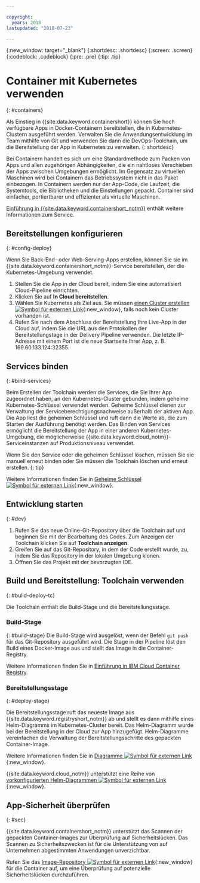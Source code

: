 ```yaml
---

copyright:
  years: 2018
lastupdated: "2018-07-23"

---
```

{:new_window: target="_blank"}
{:shortdesc: .shortdesc}
{:screen: .screen}
{:codeblock: .codeblock}
{:pre: .pre}
{:tip: .tip}

# Container mit Kubernetes verwenden
{: #containers}

Als Einstieg in {{site.data.keyword.containershort}} können Sie hoch verfügbare Apps in Docker-Containern bereitstellen, die in Kubernetes-Clustern ausgeführt werden. Verwalten Sie die Anwendungsentwicklung im Team mithilfe von Git und verwenden Sie dann die DevOps-Toolchain, um die Bereitstellung der App in Kubernetes zu verwalten.
{: shortdesc}

Bei Containern handelt es sich um eine Standardmethode zum Packen von Apps und allen zugehörigen Abhängigkeiten, die ein nahtloses Verschieben der Apps zwischen Umgebungen ermöglicht. Im Gegensatz zu virtuellen Maschinen wird bei Containern das Betriebssystem nicht in das Paket einbezogen. In Containern werden nur der App-Code, die Laufzeit, die Systemtools, die Bibliotheken und die Einstellungen gepackt. Container sind einfacher, portiertbarer und effizienter als virtuelle Maschinen.

[Einführung in {{site.data.keyword.containershort_notm}}](/docs/containers/container_index.html#container_index) enthält weitere Informationen zum Service.

## Bereitstellungen konfigurieren
{: #config-deploy}

Wenn Sie Back-End- oder Web-Serving-Apps erstellen, können Sie sie im {{site.data.keyword.containershort_notm}}-Service bereitstellen, der die Kubernetes-Umgebung verwendet.

1. Stellen Sie die App in der Cloud bereit, indem Sie eine automatisiert Cloud-Pipeline einrichten.
2. Klicken Sie auf **In Cloud bereitstellen**.
3. Wählen Sie Kubernetes als Ziel aus. Sie müssen [einen Cluster erstellen ![Symbol für externen Link](../../icons/launch-glyph.svg "Symbol für externen Link")](https://{DomainName}/containers-kubernetes/catalog/cluster/create){:new_window}, falls noch kein Cluster vorhanden ist.
4. Rufen Sie nach dem Abschluss der Bereitstellung Ihre Live-App in der Cloud auf, indem Sie die URL aus den Protokollen der Bereitstellungstage in der Delivery Pipeline verwenden. Die letzte IP-Adresse mit einem Port ist die neue Startseite Ihrer App, z. B. 169.60.133.124:32355.

## Services binden
{: #bind-services}

Beim Erstellen der Toolchain werden die Services, die Sie Ihrer App zugeordnet haben, an den Kubernetes-Cluster gebunden, indem geheime Kubernetes-Schlüssel verwendet werden. Geheime Schlüssel dienen zur Verwaltung der Serviceberechtigungsnachweise außerhalb der aktiven App. Die App liest die geheimen Schlüssel und ruft dann die Werte ab, die zum Starten der Ausführung benötigt werden. Das Binden von Services ermöglicht die Bereitstellung der App in einer anderen Kubernetes-Umgebung, die möglicherweise {{site.data.keyword.cloud_notm}}-Serviceinstanzen auf Produktionsniveau verwendet.

Wenn Sie den Service oder die geheimen Schlüssel löschen, müssen Sie sie manuell erneut binden oder Sie müssen die Toolchain löschen und erneut erstellen.
{: tip}

Weitere Informationen finden Sie in [Geheime Schlüssel ![Symbol für externen Link](../../icons/launch-glyph.svg "Symbol für externen Link")](https://kubernetes.io/docs/concepts/configuration/secret/){:new_window}.

## Entwicklung starten
{: #dev}

1. Rufen Sie das neue Online-Git-Repository über die Toolchain auf und beginnen Sie mit der Bearbeitung des Codes. Zum Anzeigen der Toolchain klicken Sie auf **Toolchain anzeigen**.
2. Greifen Sie auf das Git-Repository, in dem der Code erstellt wurde, zu, indem Sie das Repository in der lokalen Umgebung klonen.
3. Öffnen Sie das Projekt mit der bevorzugten IDE.

## Build und Bereitstellung: Toolchain verwenden
{: #bulid-deploy-tc}

Die Toolchain enthält die Build-Stage und die Bereitstellungsstage.

### Build-Stage
{: #build-stage}
Die Build-Stage wird ausgelöst, wenn der Befehl `git push` für das Git-Repository ausgeführt wird. Die Stage in der Pipeline löst den Build eines Docker-Image aus und stellt das Image in die Container-Registry.

Weitere Informationen finden Sie in [Einführung in IBM Cloud Container Registry](/docs/services/Registry/index.html#index).

### Bereitstellungsstage
{: #deploy-stage}

Die Bereitstellungsstage ruft das neueste Image aus {{site.data.keyword.registryshort_notm}} ab und stellt es dann mithilfe eines Helm-Diagramms im Kubernetes-Cluster bereit. Das Helm-Diagramm wurde bei der Bereitstellung in der Cloud zur App hinzugefügt. Helm-Diagramme vereinfachen die Verwaltung der Bereitstellungsschritte des gepackten Container-Image.

Weitere Informationen finden Sie in [Diagramme ![Symbol für externen Link](../../icons/launch-glyph.svg "Symbol für externen Link")](https://docs.helm.sh/developing_charts/){:new_window}.

{{site.data.keyword.cloud_notm}} unterstützt eine Reihe von [vorkonfigurierten Helm-Diagrammen ![Symbol für externen Link](../../icons/launch-glyph.svg "Symbol für externen Link")](https://{DomainName}/containers-kubernetes/solutions/helm-charts){:new_window}.

## App-Sicherheit überprüfen
{: #sec}

{{site.data.keyword.containershort_notm}} unterstützt das Scannen der gepackten Container-Images zur Überprüfung auf Sicherheitslücken. Das Scannen zu Sicherheitszwecken ist für die Unterstützung von auf Unternehmen abgestimmten Anwendungen unverzichtbar.

Rufen Sie das [Image-Repository ![Symbol für externen Link](../../icons/launch-glyph.svg "Symbol für externen Link")](https://{DomainName}/containers-kubernetes/registry/private){:new_window} für die Container auf, um eine Überprüfung auf potenzielle Sicherheitslücken durchzuführen.
